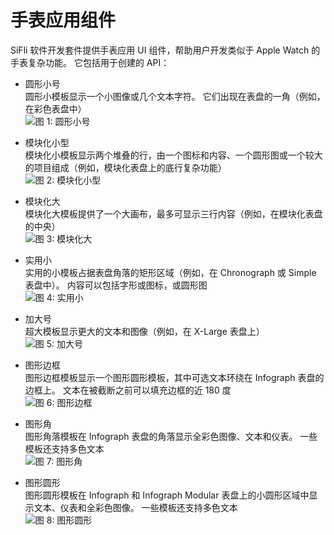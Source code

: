 # 手表应用组件

SiFli 软件开发套件提供手表应用 UI 组件，帮助用户开发类似于 Apple Watch 的手表复杂功能。 它包括用于创建的 API：


- 圆形小号\
圆形小模板显示一个小图像或几个文本字符。 它们出现在表盘的一角（例如，在彩色表盘中）\
![图 1: 圆形小号](../../assets/cir.png)
  
- 模块化小型 \
  模块化小模板显示两个堆叠的行，由一个图标和内容、一个圆形图或一个较大的项目组成（例如，模块化表盘上的底行复杂功能）\
  ![图 2: 模块化小型](../../assets/mos.png)
  
- 模块化大 \
  模块化大模板提供了一个大画布，最多可显示三行内容（例如，在模块化表盘的中央）\
  ![图 3: 模块化大](../../assets/mol.png)
  
- 实用小 \
  实用的小模板占据表盘角落的矩形区域（例如，在 Chronograph 或 Simple 表盘中）。 内容可以包括字形或图标，或圆形图\
  ![图 4: 实用小](../../assets/utils.png)
  
- 加大号 \
  超大模板显示更大的文本和图像（例如，在 X-Large 表盘上）\
  ![图 5: 加大号](../../assets/exl.png)
 
- 图形边框 \
  图形边框模板显示一个图形圆形模板，其中可选文本环绕在 Infograph 表盘的边框上。 文本在被截断之前可以填充边框的近 180 度\
  ![图 6: 图形边框](../../assets/bezel.png)
  
- 图形角 \
  图形角落模板在 Infograph 表盘的角落显示全彩色图像、文本和仪表。 一些模板还支持多色文本\
  ![图 7: 图形角](../../assets/corner.png)

- 图形圆形 \
  图形圆形模板在 Infograph 和 Infograph Modular 表盘上的小圆形区域中显示文本、仪表和全彩色图像。 一些模板还支持多色文本\
  ![图 8: 图形圆形](../../assets/gcr.png)  

